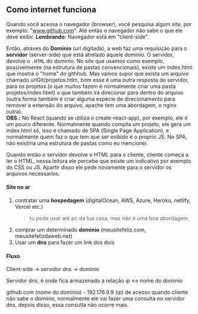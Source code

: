 ## Como internet funciona

Quando você acessa o navegador (browser), você pesquisa algum site, por exemplo: "www.github.com". Até então o navegador não sabe o que ele deve exibir. **Lembrando:** Navegador está em "client-side".

Então, atráves do **Dominio** (url digitada), a web faz uma requisição para o **servidor** (server-side) que está atrelado aquele dominio. O servidor, devolve o `.HTML` do dominio. No site que usamos como exemplo, possívelmente (na estrutura de pastas convencionais), existe um index.html que mostra o "home" do githhub. Mas vamos supor que exista um arquivo chamado urlGit/projetos.htlm, bom esse é uma outra resposta do servidor, para os projetos (o que muitos fazem é normalmente criar uma pasta projetos/index.html) o que também irá direcionar para dentro do arquivo (outra forma também é criar alguma especie de direcionamento para remover a extensão do arquivo, apache tem uma abordagem, o nginx outra).<br>
**OBS.:** No React (quando se utiliza o create-react-app), por exemplo, ele é um pouco diferente. Normalmente quando compila um projeto, ele gera um index.html só, isso é chamado de SPA (Single Page Application), e normalmente quem faz o que tem que ser exibido é o proprio JS. No SPA, não existiria uma estrutura de pastas como eu mencionei.
<br>

Quando então o servidor devolve o HTML para o cliente, cliente começa a ler o HTML, nessa leitura ele percebe que existe um indicativo por exemplo do CSS ou JS. Apartir disso ele pede novamente para o servidor os arquivos necessarios.

#### Site no ar

1. contratar uma **hospedagem** (digitalOcean, AWS, Azure, Heroku, netlify, Vercel etc.)
   > tu pode usar até pc da tua casa, mas não é uma boa abordagem.
2. comprar um determinado **dominio** (meusitefeliz.com, meusitefelizdaweb.net)
3. Usar um **dns** para fazer um link dos dois

#### Fluxo

Client-side -> servidor dns -> dominio

Servidor dns, é onde fica armazenado a relação ip <-> nome do dominio

github.com (nome do dominio) - 192.176.9.9 (ip) de acesso
quando cliente não sabe o dominio, normalmente ele vai fazer uma consulta no servidor dns, depois disso, essa consulta não ocorre mais.
